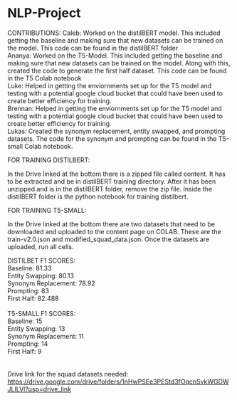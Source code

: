 # NLP-Project

CONTRIBUTIONS:
Caleb:  Worked on the distilBERT model. This included getting the baseline and making sure that new datasets can be trained on the model. This code can be found in the distilBERT folder\
Ananya: Worked on the T5-Model. This included getting the baseline and making sure that new datasets can be trained on the model. Along with this, created the code to generate the first half dataset. This code can be found in the T5 Colab notebook \
Luke: Helped in getting the enviornments set up for the T5 model and testing with a potential google cloud bucket that could have been used to create better efficiency for training. \
Brennan: Helped in getting the enviornments set up for the T5 model and testing with a potential google cloud bucket that could have been used to create better efficiency for training. \
Lukas: Created the synonym replacement, entity swapped, and prompting datasets. The code for the synonym and prompting can be found in the T5-small Colab notebook.

FOR TRAINING DISTILBERT:

In the Drive linked at the bottom there is a zipped file called content. It has to be extracted and be in distilBERT training directory. After it has been unzipped and is in the distilBERT folder, remove the zip file. Inside the distilBERT folder is the python notebook for training distilbert.

FOR TRAINING T5-SMALL:

In the Drive linked at the bottom there are two datasets that need to be downloaded and uploaded to the content page on COLAB. These are the train-v2.0.json and modified_squad_data.json. Once the datasets are uploaded, run all cells.

DISTILBET F1 SCORES: \
Baseline: 81.33 \
Entity Swapping: 80.13 \
Synonym Replacement: 78.92 \
Prompting: 83 \
First Half: 82.488 \
\
T5-SMALL F1 SCORES: \
Baseline: 15 \
Entity Swapping: 13 \
Synonym Replacement: 11 \
Prompting: 14 \
First Half: 9 \
\
\
Drive link for the squad datasets needed: https://drive.google.com/drive/folders/1nHwPSEe3PEStd3fOqcnSvkWGDWJLILVl?usp=drive_link
